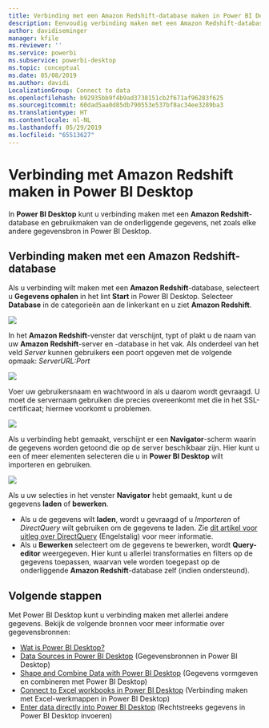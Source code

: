 ```yaml
---
title: Verbinding met een Amazon Redshift-database maken in Power BI Desktop
description: Eenvoudig verbinding maken met een Amazon Redshift-database in Power BI Desktop en deze gebruiken
author: davidiseminger
manager: kfile
ms.reviewer: ''
ms.service: powerbi
ms.subservice: powerbi-desktop
ms.topic: conceptual
ms.date: 05/08/2019
ms.author: davidi
LocalizationGroup: Connect to data
ms.openlocfilehash: b92935bb9f4b9ad3738151cb2f671af96283f625
ms.sourcegitcommit: 60dad5aa0d85db790553e537bf8ac34ee3289ba3
ms.translationtype: HT
ms.contentlocale: nl-NL
ms.lasthandoff: 05/29/2019
ms.locfileid: "65513627"
---
```

# <a name="connect-to-amazon-redshift-in-power-bi-desktop"></a>Verbinding met Amazon Redshift maken in Power BI Desktop
In **Power BI Desktop** kunt u verbinding maken met een **Amazon Redshift**-database en gebruikmaken van de onderliggende gegevens, net zoals elke andere gegevensbron in Power BI Desktop.

## <a name="connect-to-an-amazon-redshift-database"></a>Verbinding maken met een Amazon Redshift-database
Als u verbinding wilt maken met een **Amazon Redshift**-database, selecteert u **Gegevens ophalen** in het lint **Start** in Power BI Desktop. Selecteer **Database** in de categorieën aan de linkerkant en u ziet **Amazon Redshift**.

![](media/desktop-connect-redshift/connect_redshift_3.png)

In het **Amazon Redshift**-venster dat verschijnt, typt of plakt u de naam van uw **Amazon Redshift**-server en -database in het vak. Als onderdeel van het veld *Server* kunnen gebruikers een poort opgeven met de volgende opmaak: *ServerURL:Port*

![](media/desktop-connect-redshift/connect_redshift_4.png)

Voer uw gebruikersnaam en wachtwoord in als u daarom wordt gevraagd. U moet de servernaam gebruiken die precies overeenkomt met die in het SSL-certificaat; hiermee voorkomt u problemen. 

![](media/desktop-connect-redshift/connect_redshift_5.png)

Als u verbinding hebt gemaakt, verschijnt er een **Navigator**-scherm waarin de gegevens worden getoond die op de server beschikbaar zijn. Hier kunt u een of meer elementen selecteren die u in **Power BI Desktop** wilt importeren en gebruiken.

![](media/desktop-connect-redshift/connect_redshift_6.png)

Als u uw selecties in het venster **Navigator** hebt gemaakt, kunt u de gegevens **laden** of **bewerken**.

* Als u de gegevens wilt **laden**, wordt u gevraagd of u *Importeren* of *DirectQuery* wilt gebruiken om de gegevens te laden. Zie [dit artikel voor uitleg over DirectQuery](desktop-use-directquery.md) (Engelstalig) voor meer informatie.
* Als u **Bewerken** selecteert om de gegevens te bewerken, wordt **Query-editor** weergegeven. Hier kunt u allerlei transformaties en filters op de gegevens toepassen, waarvan vele worden toegepast op de onderliggende **Amazon Redshift**-database zelf (indien ondersteund).

## <a name="next-steps"></a>Volgende stappen
Met Power BI Desktop kunt u verbinding maken met allerlei andere gegevens. Bekijk de volgende bronnen voor meer informatie over gegevensbronnen:

* [Wat is Power BI Desktop?](desktop-what-is-desktop.md)
* [Data Sources in Power BI Desktop](desktop-data-sources.md) (Gegevensbronnen in Power BI Desktop)
* [Shape and Combine Data with Power BI Desktop](desktop-shape-and-combine-data.md) (Gegevens vormgeven en combineren met Power BI Desktop)
* [Connect to Excel workbooks in Power BI Desktop](desktop-connect-excel.md) (Verbinding maken met Excel-werkmappen in Power BI Desktop)   
* [Enter data directly into Power BI Desktop](desktop-enter-data-directly-into-desktop.md) (Rechtstreeks gegevens in Power BI Desktop invoeren)   

